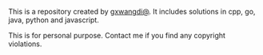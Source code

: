 This is a repository created by [gxwangdi@](gxwangdi@gmail.com). It includes solutions in cpp, go, java, python and javascript.

This is for personal purpose. Contact me if you find any copyright violations. 
